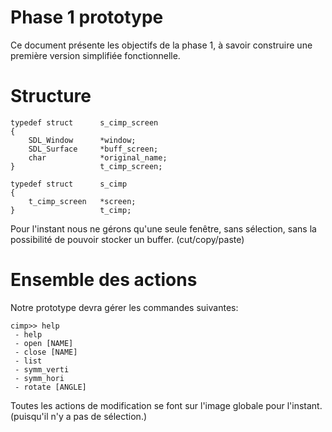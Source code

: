 # Phase 1 prototype

Ce document présente les objectifs de la phase 1, à savoir construire une première version simplifiée fonctionnelle.

# Structure

```
typedef struct      s_cimp_screen
{
	SDL_Window      *window;
	SDL_Surface     *buff_screen;
	char            *original_name;
}                   t_cimp_screen;

typedef struct      s_cimp
{
	t_cimp_screen   *screen;
}                   t_cimp;
```

Pour l'instant nous ne gérons qu'une seule fenêtre, sans sélection, sans la possibilité de pouvoir stocker un buffer. (cut/copy/paste)

# Ensemble des actions

Notre prototype devra gérer les commandes suivantes:

```
cimp>> help
 - help
 - open [NAME]
 - close [NAME]
 - list
 - symm_verti
 - symm_hori
 - rotate [ANGLE]
```

Toutes les actions de modification se font sur l'image globale pour l'instant. (puisqu'il n'y a pas de sélection.)
